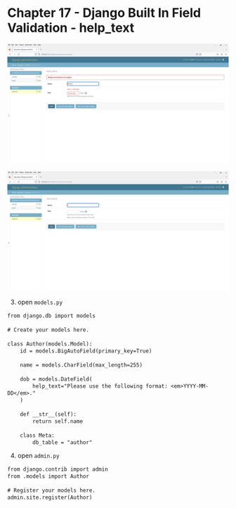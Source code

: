 # Chapter 17 - Django Built In Field Validation - help_text
 
![Image](1.PNG)

![Image](2.PNG)

3. open `models.py`

```
from django.db import models

# Create your models here.

class Author(models.Model):
    id = models.BigAutoField(primary_key=True)

    name = models.CharField(max_length=255)

    dob = models.DateField(
        help_text="Please use the following format: <em>YYYY-MM-DD</em>."
    )

    def __str__(self):
        return self.name

    class Meta:
        db_table = "author"
```

4. open `admin.py`

```
from django.contrib import admin
from .models import Author

# Register your models here.
admin.site.register(Author)
```